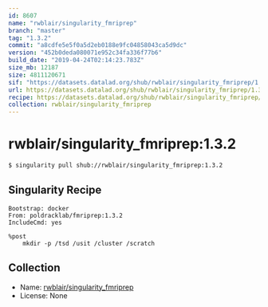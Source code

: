 ```yaml
---
id: 8607
name: "rwblair/singularity_fmriprep"
branch: "master"
tag: "1.3.2"
commit: "a8cdfe5e5f0a5d2eb0188e9fc04858043ca5d9dc"
version: "452b0deda080071e952c34fa336f77b6"
build_date: "2019-04-24T02:14:23.783Z"
size_mb: 12187
size: 4811120671
sif: "https://datasets.datalad.org/shub/rwblair/singularity_fmriprep/1.3.2/2019-04-24-a8cdfe5e-452b0ded/452b0deda080071e952c34fa336f77b6.simg"
url: https://datasets.datalad.org/shub/rwblair/singularity_fmriprep/1.3.2/2019-04-24-a8cdfe5e-452b0ded/
recipe: https://datasets.datalad.org/shub/rwblair/singularity_fmriprep/1.3.2/2019-04-24-a8cdfe5e-452b0ded/Singularity
collection: rwblair/singularity_fmriprep
---
```


# rwblair/singularity_fmriprep:1.3.2

```bash
$ singularity pull shub://rwblair/singularity_fmriprep:1.3.2
```

## Singularity Recipe

```singularity
Bootstrap: docker
From: poldracklab/fmriprep:1.3.2
IncludeCmd: yes

%post
    mkdir -p /tsd /usit /cluster /scratch
```

## Collection

 - Name: [rwblair/singularity_fmriprep](https://github.com/rwblair/singularity_fmriprep)
 - License: None

